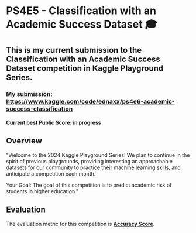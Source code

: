 # PS4E5 - Classification with an Academic Success Dataset 🎓

## This is my current submission to the Classification with an Academic Success Dataset competition in Kaggle Playground Series.

### My submission: https://www.kaggle.com/code/ednaxx/ps4e6-academic-success-classification

#### Current best Public Score: **in progress**

## Overview

"Welcome to the 2024 Kaggle Playground Series! We plan to continue in the spirit of previous playgrounds, providing interesting an approachable datasets for our community to practice their machine learning skills, and anticipate a competition each month.

Your Goal: The goal of this competition is to predict academic risk of students in higher education."

## Evaluation

The evaluation metric for this competition is [**Accuracy Score**](https://en.wikipedia.org/wiki/Accuracy_and_precision).

